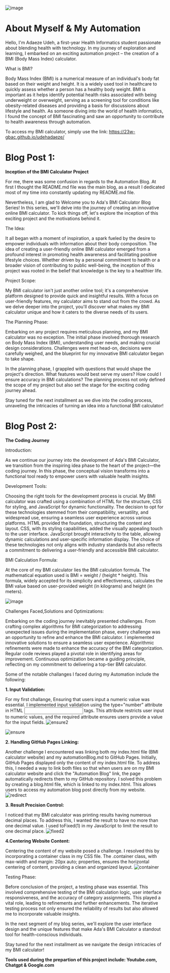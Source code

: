 ![image](https://github.com/23W-GBAC/udehadaeze/assets/148863379/90b614ab-1bfa-40e2-8121-1de738bd46dc)

# About Myself & My Automation
Hello, I'm Adaeze Udeh, a first-year Health Informatics student passionate about blending health with technology. In my journey of exploration and learning, I embarked on an exciting automation project – the creation of a BMI (Body Mass Index) calculator.

What is BMI?

Body Mass Index (BMI) is a numerical measure of an individual's body fat based on their weight and height. It is a widely used tool in healthcare to quickly assess whether a person has a healthy body weight. BMI is important as it helps identify potential health risks associated with being underweight or overweight, serving as a screening tool for conditions like obesity-related diseases and providing a basis for discussions about lifestyle and health.
As someone diving into the world of health informatics, I found the concept of BMI fascinating and saw an opportunity to contribute to health awareness through automation.

To access my BMI calculator, simply use the link: https://23w-gbac.github.io/udehadaeze/
  

# Blog Post 1: 

**Inception of the BMI Calculator Project**

For me, there was some confusion in regards to the Automation Blog. At first I thought the README.md file was the main blog, as a result I dedicated most of my time into constantly updating my README.md file. 

Nevertheless, I am glad to Welcome you to Ada's BMI Calculator Blog Series! In this series, we'll delve into the journey of creating an innovative online BMI calculator. To kick things off, let's explore the inception of this exciting project and the motivations behind it.

The Idea:

It all began with a moment of inspiration, a spark fueled by the desire to empower individuals with information about their body composition. The idea of creating a user-friendly online BMI calculator emerged from a profound interest in promoting health awareness and facilitating positive lifestyle choices. Whether driven by a personal commitment to health or a broader vision of contributing to public well-being, the inception of this project was rooted in the belief that knowledge is the key to a healthier life.

Project Scope:

My BMI calculator isn't just another online tool; it's a comprehensive platform designed to provide quick and insightful results. With a focus on user-friendly features, my calculator aims to stand out from the crowd. As we delve deeper into the project, you'll discover what makes my BMI calculator unique and how it caters to the diverse needs of its users.

The Planning Phase:

Embarking on any project requires meticulous planning, and my BMI calculator was no exception. The initial phase involved thorough research on Body Mass Index (BMI), understanding user needs, and making crucial design considerations. Challenges were met head-on, decisions were carefully weighed, and the blueprint for my innovative BMI calculator began to take shape.

In the planning phase, I grappled with questions that would shape the project's direction. What features would best serve my users? How could I ensure accuracy in BMI calculations? The planning process not only defined the scope of my project but also set the stage for the exciting coding journey ahead.

Stay tuned for the next installment as we dive into the coding process, unraveling the intricacies of turning an idea into a functional BMI calculator!



# Blog Post 2:

**The Coding Journey**

Introduction:

As we continue our journey into the development of Ada's BMI Calculator, we transition from the inspiring idea phase to the heart of the project—the coding journey. In this phase, the conceptual vision transforms into a functional tool ready to empower users with valuable health insights.

Development Tools:

Choosing the right tools for the development process is crucial. My BMI calculator was crafted using a combination of HTML for the structure, CSS for styling, and JavaScript for dynamic functionality. The decision to opt for these technologies stemmed from their compatibility, versatility, and widespread use, ensuring a seamless user experience across various platforms.
HTML provided the foundation, structuring the content and layout. CSS, with its styling capabilities, added the visually appealing touch to the user interface. JavaScript brought interactivity to the table, allowing dynamic calculations and user-specific information display.
The choice of these technologies not only aligns with industry standards but also reflects a commitment to delivering a user-friendly and accessible BMI calculator.

BMI Calculation Formula:

At the core of my BMI calculator lies the BMI calculation formula. The mathematical equation used is BMI = weight / (height * height). This formula, widely accepted for its simplicity and effectiveness, calculates the BMI value based on user-provided weight (in kilograms) and height (in meters).

![image](https://github.com/23W-GBAC/udehadaeze/assets/148863379/aa4d8bf5-4127-4c50-819c-4f5eff4db86f)


Challenges Faced,Solutions and Optimizations:

Embarking on the coding journey inevitably presented challenges. From crafting complex algorithms for BMI categorization to addressing unexpected issues during the implementation phase, every challenge was an opportunity to refine and enhance the BMI calculator.
I implemented innovative solutions to ensure a seamless user experience. Algorithmic refinements were made to enhance the accuracy of the BMI categorization. 
Regular code reviews played a pivotal role in identifying areas for improvement. Continuous optimization became a guiding principle, reflecting on my commitment to delivering a top-tier BMI calculator.

Some of the notable challanges I faced during my Automation include the following:

**1. Input Validation:**

For my first challange, Ensuring that users input a numeric value was essential. I implemented input validation using the type="number" attribute in HTML <input> tags. This attribute restricts user input to numeric values, and the required attribute ensures users provide a value for the input fields.
![ensure2](https://github.com/23W-GBAC/udehadaeze/assets/148863379/0ed0fbde-6dd6-488c-8957-2b0bfcc32442)

![ensure](https://github.com/23W-GBAC/udehadaeze/assets/148863379/772ae1c7-1ef9-4061-90af-4426c26310ba)



**2. Handling GitHub Pages Linking:**

Another challenge I encountered was linking both my index.html file (BMI calculator website) and my automationBlog.md to GitHub Pages. Initially, GitHub Pages displayed only the content of my index.html file. To address this, I needed a way to link both files so that when users are on my BMI calculator website and click the "Automation Blog" link, the page automatically redirects them to my GitHub repository. I solved this problem by creating a blog.html file, which is linked to my index.html. This allows users to access my automation blog post directly from my website.
![redirect](https://github.com/23W-GBAC/udehadaeze/assets/148863379/fdce7c5f-93a6-4acb-b167-9987c445e2ed)

**3. Result Precision Control:**

I noticed that my BMI calculator was printing results having numerous decimal places. To address this, I wanted the result to have no more than one decimal value. I used toFixed(1) in my JavaScript to limit the result to one decimal place.
![fixed2](https://github.com/23W-GBAC/udehadaeze/assets/148863379/2d344c1a-f71e-4368-94e1-920c8aed34c0)

**4.Centering Website Content:**

Centering the content of my website posed a challenge. I resolved this by incorporating a container class in my CSS file. The .container class, with max-width and margin: 20px auto; properties, ensures the horizontal centering of content, providing a clean and organized layout.
![container](https://github.com/23W-GBAC/udehadaeze/assets/148863379/893c09bc-6a7f-4d4c-bfa9-49f35884df8a)


Testing Phase:

Before conclusion of the project, a testing phase was essential. This involved comprehensive testing of the BMI calculation logic, user interface responsiveness, and the accuracy of category assignments.
This played a vital role, leading to refinements and further enhancements. The iterative testing process not only ensured the reliability of results but also allowed me to incorporate valuable insights.

In the next segment of my blog series, we'll explore the user interface design and the unique features that make Ada's BMI Calculator a standout tool for health-conscious individuals.

Stay tuned for the next installment as we navigate the design intricacies of my BMI calculator!


**Tools used during the prepartion of this project include: Youtube.com, Chatgpt & Google.com**
 
